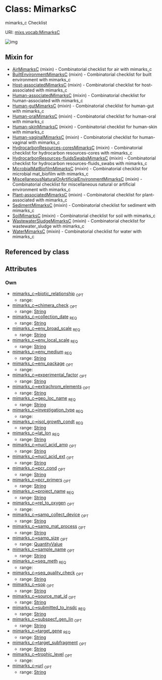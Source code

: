 
# Class: MimarksC


mimarks_c Checklist

URI: [mixs.vocab:MimarksC](https://w3id.org/mixs/vocab/MimarksC)


![img](http://yuml.me/diagram/nofunky;dir:TB/class/[QuantityValue],[QuantityValue]<samp_size%200..1-++[MimarksC&#124;submitted_to_insdc:string;investigation_type:investigation_type_enum;sample_name:string%20%3F;project_name:string;experimental_factor:string%20%3F;lat_lon:string;geo_loc_name:string;collection_date:string;env_broad_scale:string;env_local_scale:string;env_medium:string;env_package:env_package_enum%20%3F;subspecf_gen_lin:string%20%3F;extrachrom_elements:string%20%3F;source_mat_id:string%20%3F;biotic_relationship:biotic_relationship_enum%20%3F;trophic_level:trophic_level_enum%20%3F;rel_to_oxygen:rel_to_oxygen_enum%20%3F;isol_growth_condt:string;samp_collect_device:string%20%3F;samp_mat_process:string%20%3F;nucl_acid_ext:string%20%3F;nucl_acid_amp:string%20%3F;target_gene:string;target_subfragment:string%20%3F;pcr_primers:string%20%3F;pcr_cond:string%20%3F;seq_meth:seq_meth_enum;seq_quality_check:string%20%3F;chimera_check:string%20%3F;url:string%20%3F;sop:string%20%3F],[WaterMimarksC]uses%20-.->[MimarksC],[WastewaterSludgeMimarksC]uses%20-.->[MimarksC],[SoilMimarksC]uses%20-.->[MimarksC],[SedimentMimarksC]uses%20-.->[MimarksC],[Plant-associatedMimarksC]uses%20-.->[MimarksC],[MiscellaneousNaturalOrArtificialEnvironmentMimarksC]uses%20-.->[MimarksC],[MicrobialMatBiofilmMimarksC]uses%20-.->[MimarksC],[HydrocarbonResources-fluidsSwabsMimarksC]uses%20-.->[MimarksC],[HydrocarbonResources-coresMimarksC]uses%20-.->[MimarksC],[Human-vaginalMimarksC]uses%20-.->[MimarksC],[Human-skinMimarksC]uses%20-.->[MimarksC],[Human-oralMimarksC]uses%20-.->[MimarksC],[Human-gutMimarksC]uses%20-.->[MimarksC],[Human-associatedMimarksC]uses%20-.->[MimarksC],[Host-associatedMimarksC]uses%20-.->[MimarksC],[BuiltEnvironmentMimarksC]uses%20-.->[MimarksC],[AirMimarksC]uses%20-.->[MimarksC],[WaterMimarksC],[WastewaterSludgeMimarksC],[SoilMimarksC],[SedimentMimarksC],[Plant-associatedMimarksC],[MiscellaneousNaturalOrArtificialEnvironmentMimarksC],[MicrobialMatBiofilmMimarksC],[HydrocarbonResources-fluidsSwabsMimarksC],[HydrocarbonResources-coresMimarksC],[Human-vaginalMimarksC],[Human-skinMimarksC],[Human-oralMimarksC],[Human-gutMimarksC],[Human-associatedMimarksC],[Host-associatedMimarksC],[BuiltEnvironmentMimarksC],[AirMimarksC])

## Mixin for

 * [AirMimarksC](AirMimarksC.md) (mixin)  - Combinatorial checklist for air with mimarks_c
 * [BuiltEnvironmentMimarksC](BuiltEnvironmentMimarksC.md) (mixin)  - Combinatorial checklist for built environment with mimarks_c
 * [Host-associatedMimarksC](Host-associatedMimarksC.md) (mixin)  - Combinatorial checklist for host-associated with mimarks_c
 * [Human-associatedMimarksC](Human-associatedMimarksC.md) (mixin)  - Combinatorial checklist for human-associated with mimarks_c
 * [Human-gutMimarksC](Human-gutMimarksC.md) (mixin)  - Combinatorial checklist for human-gut with mimarks_c
 * [Human-oralMimarksC](Human-oralMimarksC.md) (mixin)  - Combinatorial checklist for human-oral with mimarks_c
 * [Human-skinMimarksC](Human-skinMimarksC.md) (mixin)  - Combinatorial checklist for human-skin with mimarks_c
 * [Human-vaginalMimarksC](Human-vaginalMimarksC.md) (mixin)  - Combinatorial checklist for human-vaginal with mimarks_c
 * [HydrocarbonResources-coresMimarksC](HydrocarbonResources-coresMimarksC.md) (mixin)  - Combinatorial checklist for hydrocarbon resources-cores with mimarks_c
 * [HydrocarbonResources-fluidsSwabsMimarksC](HydrocarbonResources-fluidsSwabsMimarksC.md) (mixin)  - Combinatorial checklist for hydrocarbon resources-fluids_swabs with mimarks_c
 * [MicrobialMatBiofilmMimarksC](MicrobialMatBiofilmMimarksC.md) (mixin)  - Combinatorial checklist for microbial mat_biofilm with mimarks_c
 * [MiscellaneousNaturalOrArtificialEnvironmentMimarksC](MiscellaneousNaturalOrArtificialEnvironmentMimarksC.md) (mixin)  - Combinatorial checklist for miscellaneous natural or artificial environment with mimarks_c
 * [Plant-associatedMimarksC](Plant-associatedMimarksC.md) (mixin)  - Combinatorial checklist for plant-associated with mimarks_c
 * [SedimentMimarksC](SedimentMimarksC.md) (mixin)  - Combinatorial checklist for sediment with mimarks_c
 * [SoilMimarksC](SoilMimarksC.md) (mixin)  - Combinatorial checklist for soil with mimarks_c
 * [WastewaterSludgeMimarksC](WastewaterSludgeMimarksC.md) (mixin)  - Combinatorial checklist for wastewater_sludge with mimarks_c
 * [WaterMimarksC](WaterMimarksC.md) (mixin)  - Combinatorial checklist for water with mimarks_c

## Referenced by class


## Attributes


### Own

 * [mimarks_c➞biotic_relationship](mimarks_c_biotic_relationship.md)  <sub>OPT</sub>
     * range: 
 * [mimarks_c➞chimera_check](mimarks_c_chimera_check.md)  <sub>OPT</sub>
     * range: [String](types/String.md)
 * [mimarks_c➞collection_date](mimarks_c_collection_date.md)  <sub>REQ</sub>
     * range: [String](types/String.md)
 * [mimarks_c➞env_broad_scale](mimarks_c_env_broad_scale.md)  <sub>REQ</sub>
     * range: [String](types/String.md)
 * [mimarks_c➞env_local_scale](mimarks_c_env_local_scale.md)  <sub>REQ</sub>
     * range: [String](types/String.md)
 * [mimarks_c➞env_medium](mimarks_c_env_medium.md)  <sub>REQ</sub>
     * range: [String](types/String.md)
 * [mimarks_c➞env_package](mimarks_c_env_package.md)  <sub>OPT</sub>
     * range: 
 * [mimarks_c➞experimental_factor](mimarks_c_experimental_factor.md)  <sub>OPT</sub>
     * range: [String](types/String.md)
 * [mimarks_c➞extrachrom_elements](mimarks_c_extrachrom_elements.md)  <sub>OPT</sub>
     * range: [String](types/String.md)
 * [mimarks_c➞geo_loc_name](mimarks_c_geo_loc_name.md)  <sub>REQ</sub>
     * range: [String](types/String.md)
 * [mimarks_c➞investigation_type](mimarks_c_investigation_type.md)  <sub>REQ</sub>
     * range: 
 * [mimarks_c➞isol_growth_condt](mimarks_c_isol_growth_condt.md)  <sub>REQ</sub>
     * range: [String](types/String.md)
 * [mimarks_c➞lat_lon](mimarks_c_lat_lon.md)  <sub>REQ</sub>
     * range: [String](types/String.md)
 * [mimarks_c➞nucl_acid_amp](mimarks_c_nucl_acid_amp.md)  <sub>OPT</sub>
     * range: [String](types/String.md)
 * [mimarks_c➞nucl_acid_ext](mimarks_c_nucl_acid_ext.md)  <sub>OPT</sub>
     * range: [String](types/String.md)
 * [mimarks_c➞pcr_cond](mimarks_c_pcr_cond.md)  <sub>OPT</sub>
     * range: [String](types/String.md)
 * [mimarks_c➞pcr_primers](mimarks_c_pcr_primers.md)  <sub>OPT</sub>
     * range: [String](types/String.md)
 * [mimarks_c➞project_name](mimarks_c_project_name.md)  <sub>REQ</sub>
     * range: [String](types/String.md)
 * [mimarks_c➞rel_to_oxygen](mimarks_c_rel_to_oxygen.md)  <sub>OPT</sub>
     * range: 
 * [mimarks_c➞samp_collect_device](mimarks_c_samp_collect_device.md)  <sub>OPT</sub>
     * range: [String](types/String.md)
 * [mimarks_c➞samp_mat_process](mimarks_c_samp_mat_process.md)  <sub>OPT</sub>
     * range: [String](types/String.md)
 * [mimarks_c➞samp_size](mimarks_c_samp_size.md)  <sub>OPT</sub>
     * range: [QuantityValue](QuantityValue.md)
 * [mimarks_c➞sample_name](mimarks_c_sample_name.md)  <sub>OPT</sub>
     * range: [String](types/String.md)
 * [mimarks_c➞seq_meth](mimarks_c_seq_meth.md)  <sub>REQ</sub>
     * range: 
 * [mimarks_c➞seq_quality_check](mimarks_c_seq_quality_check.md)  <sub>OPT</sub>
     * range: [String](types/String.md)
 * [mimarks_c➞sop](mimarks_c_sop.md)  <sub>OPT</sub>
     * range: [String](types/String.md)
 * [mimarks_c➞source_mat_id](mimarks_c_source_mat_id.md)  <sub>OPT</sub>
     * range: [String](types/String.md)
 * [mimarks_c➞submitted_to_insdc](mimarks_c_submitted_to_insdc.md)  <sub>REQ</sub>
     * range: [String](types/String.md)
 * [mimarks_c➞subspecf_gen_lin](mimarks_c_subspecf_gen_lin.md)  <sub>OPT</sub>
     * range: [String](types/String.md)
 * [mimarks_c➞target_gene](mimarks_c_target_gene.md)  <sub>REQ</sub>
     * range: [String](types/String.md)
 * [mimarks_c➞target_subfragment](mimarks_c_target_subfragment.md)  <sub>OPT</sub>
     * range: [String](types/String.md)
 * [mimarks_c➞trophic_level](mimarks_c_trophic_level.md)  <sub>OPT</sub>
     * range: 
 * [mimarks_c➞url](mimarks_c_url.md)  <sub>OPT</sub>
     * range: [String](types/String.md)
